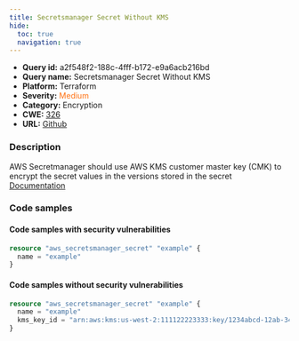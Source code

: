 ```yaml
---
title: Secretsmanager Secret Without KMS
hide:
  toc: true
  navigation: true
---
```


<style>
  .highlight .hll {
    background-color: #ff171742;
  }
  .md-content {
    max-width: 1100px;
    margin: 0 auto;
  }
</style>

-   **Query id:** a2f548f2-188c-4fff-b172-e9a6acb216bd
-   **Query name:** Secretsmanager Secret Without KMS
-   **Platform:** Terraform
-   **Severity:** <span style="color:#ff7213">Medium</span>
-   **Category:** Encryption
-   **CWE:** <a href="https://cwe.mitre.org/data/definitions/326.html" onclick="newWindowOpenerSafe(event, 'https://cwe.mitre.org/data/definitions/326.html')">326</a>
-   **URL:** [Github](https://github.com/Checkmarx/kics/tree/master/assets/queries/terraform/aws/secretsmanager_secret_without_kms)

### Description
AWS Secretmanager should use AWS KMS customer master key (CMK) to encrypt the secret values in the versions stored in the secret<br>
[Documentation](https://registry.terraform.io/providers/hashicorp/aws/latest/docs/resources/secretsmanager_secret#kms_key_id)

### Code samples
#### Code samples with security vulnerabilities
```tf title="Positive test num. 1 - tf file" hl_lines="1"
resource "aws_secretsmanager_secret" "example" {
  name = "example"
}

```


#### Code samples without security vulnerabilities
```tf title="Negative test num. 1 - tf file"
resource "aws_secretsmanager_secret" "example" {
  name = "example"
  kms_key_id = "arn:aws:kms:us-west-2:111122223333:key/1234abcd-12ab-34cd-56ef-1234567890ab"
}

```
